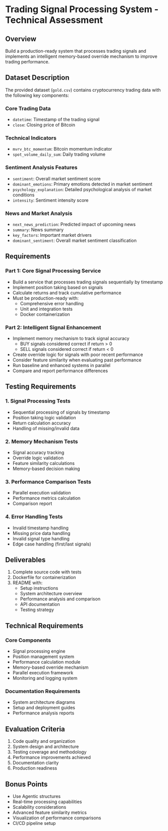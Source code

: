 # Trading Signal Processing System - Technical Assessment

## Overview
Build a production-ready system that processes trading signals and implements an intelligent memory-based override mechanism to improve trading performance.

## Dataset Description
The provided dataset (`gold.csv`) contains cryptocurrency trading data with the following key components:

### Core Trading Data
- `datetime`: Timestamp of the trading signal
- `close`: Closing price of Bitcoin

### Technical Indicators
- `mvrv_btc_momentum`: Bitcoin momentum indicator
- `spot_volume_daily_sum`: Daily trading volume

### Sentiment Analysis Features
- `sentiment`: Overall market sentiment score
- `dominant_emotions`: Primary emotions detected in market sentiment
- `psychology_explanation`: Detailed psychological analysis of market conditions
- `intensity`: Sentiment intensity score

### News and Market Analysis
- `next_news_prediction`: Predicted impact of upcoming news
- `summary`: News summary
- `key_factors`: Important market drivers
- `dominant_sentiment`: Overall market sentiment classification

## Requirements

### Part 1: Core Signal Processing Service
- Build a service that processes trading signals sequentially by timestamp
- Implement position taking based on signals
- Calculate returns and track cumulative performance
- Must be production-ready with:
  - Comprehensive error handling
  - Unit and integration tests
  - Docker containerization

### Part 2: Intelligent Signal Enhancement
- Implement memory mechanism to track signal accuracy
  - BUY signals considered correct if return > 0
  - SELL signals considered correct if return < 0
- Create override logic for signals with poor recent performance
- Consider feature similarity when evaluating past performance
- Run baseline and enhanced systems in parallel
- Compare and report performance differences

## Testing Requirements

### 1. Signal Processing Tests
- Sequential processing of signals by timestamp
- Position taking logic validation
- Return calculation accuracy
- Handling of missing/invalid data

### 2. Memory Mechanism Tests
- Signal accuracy tracking
- Override logic validation
- Feature similarity calculations
- Memory-based decision making

### 3. Performance Comparison Tests
- Parallel execution validation
- Performance metrics calculation
- Comparison report

### 4. Error Handling Tests
- Invalid timestamp handling
- Missing price data handling
- Invalid signal type handling
- Edge case handling (first/last signals)


## Deliverables
1. Complete source code with tests
2. Dockerfile for containerization
3. README with:
   - Setup instructions
   - System architecture overview
   - Performance analysis and comparison
   - API documentation
   - Testing strategy

## Technical Requirements

### Core Components
- Signal processing engine
- Position management system
- Performance calculation module
- Memory-based override mechanism
- Parallel execution framework
- Monitoring and logging system

### Documentation Requirements
- System architecture diagrams
- Setup and deployment guides
- Performance analysis reports

## Evaluation Criteria
1. Code quality and organization
2. System design and architecture
3. Testing coverage and methodology
4. Performance improvements achieved
5. Documentation clarity
6. Production readiness

## Bonus Points
- Use Agentic structures
- Real-time processing capabilities
- Scalability considerations
- Advanced feature similarity metrics
- Visualization of performance comparisons
- CI/CD pipeline setup
